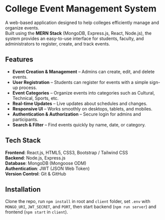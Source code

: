 # College Event Management System

A web-based application designed to help colleges efficiently manage and organize events.  
Built using the **MERN Stack** (MongoDB, Express.js, React, Node.js), the system provides an easy-to-use interface for students, faculty, and administrators to register, create, and track events.

##  Features

- **Event Creation & Management** – Admins can create, edit, and delete events.
- **User Registration** – Students can register for events with a simple sign-up process.
- **Event Categories** – Organize events into categories such as Cultural, Technical, Sports, etc.
- **Real-time Updates** – Live updates about schedules and changes.
- **Responsive UI** – Works smoothly on desktops, tablets, and mobiles.
- **Authentication & Authorization** – Secure login for admins and participants.
- **Search & Filter** – Find events quickly by name, date, or category.

## Tech Stack

**Frontend**: React.js, HTML5, CSS3, Bootstrap / Tailwind CSS  
**Backend**: Node.js, Express.js  
**Database**: MongoDB (Mongoose ODM)  
**Authentication**: JWT (JSON Web Token)  
**Version Control**: Git & GitHub

## Installation
Clone the repo, run `npm install` in root and `client` folder, set `.env` with `MONGO_URI`, `JWT_SECRET`, and `PORT`, then start backend (`npm run server`) and frontend (`npm start` in `client`).





   
